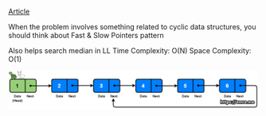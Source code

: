 [Article](https://emre.me/coding-patterns/fast-slow-pointers/)

When the problem involves something related to cyclic data structures, you should think about Fast & Slow Pointers pattern

Also helps search median in LL
Time Complexity: O(N)
Space Complexity: O(1)

![Picture](imgs/tortoise-and-hare.gif)

